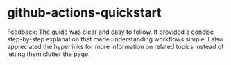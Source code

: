 # github-actions-quickstart

Feedback: The guide was clear and easy to follow. It provided a concise step-by-step explanation that made understanding workflows simple. I also appreciated the hyperlinks for more information on related topics instead of letting them clutter the page.
